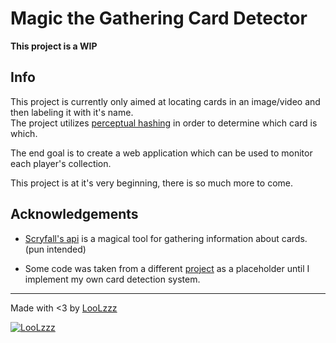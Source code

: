 # Magic the Gathering Card Detector

<!-- markdownlint-disable-next-line -->
**This project is a WIP**

## Info

This project is currently only aimed at locating cards in an image/video and then labeling it with it's name.  
The project utilizes [perceptual hashing](https://www.phash.org/) in order to determine which card is which.

The end goal is to create a web application which can be used to monitor each player's collection.

This project is at it's very beginning, there is so much more to come.

## Acknowledgements

* [Scryfall's api](https://scryfall.com/docs/api) is a magical tool for gathering information about cards. (pun intended)

* Some code was taken from a different [project](https://github.com/hj3yoo/mtg_card_detector) as a placeholder until I implement my own card detection system.

---

Made with <3 by [LooLzzz](http://github.com/LooLzzz)

[![LooLzzz](https://avatars0.githubusercontent.com/u/8081213?s=460&u=f00fbdf1d592adfd5995d471a2121a920a0f33bd&v=4)](http://github.com/LooLzzz)
